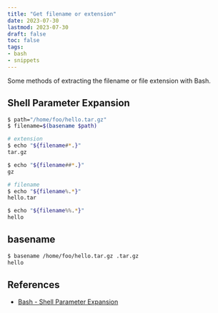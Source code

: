 ```yaml
---
title: "Get filename or extension"
date: 2023-07-30
lastmod: 2023-07-30
draft: false
toc: false
tags:
- bash
- snippets
---
```


Some methods of extracting the filename or file extension with Bash.

## Shell Parameter Expansion

```bash
$ path="/home/foo/hello.tar.gz"
$ filename=$(basename $path)

# extension
$ echo "${filename#*.}"
tar.gz

$ echo "${filename##*.}"
gz

# filename
$ echo "${filename%.*}"
hello.tar

$ echo "${filename%%.*}"
hello
```

## basename

```bash
$ basename /home/foo/hello.tar.gz .tar.gz
hello
```

## References
- [Bash - Shell Parameter Expansion](https://www.gnu.org/software/bash/manual/html_node/Shell-Parameter-Expansion.html)
